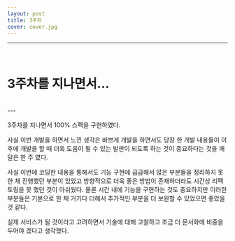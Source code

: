 ```yaml
---
layout: post
title: 3주차
cover: cover.jpg
---
```



* * *
<br>


# 3주차를 지나면서...
<br>
---

3주차를 지나면서 100% 스펙을 구현하였다. 

사실 이번 개발을 하면서 느낀 생각은 바쁘게 개발을 하면서도 당장 한 개발 내용들이 이후에 개발을 할 때 더욱 도움이 될 수 있는 발판이 되도록 하는 것이 중요하다는 것을 깨달은 한 주 였다. 

사실 이번에 코딩한 내용을 통해서도 기능 구현에 급급해서 많은 부분들을 정리하지 못한 채 진행했던 부분이 있었고 방향적으로 더욱 좋은 방법이 존재하더라도 시간상 리펙토링을 못 했던 것이 아쉬웠다. 물론 시간 내에 기능을 구현하는 것도 중요하지만 이러한 부분들은 기본으로 한 채 거기다 더해서 추가적인 부분을 더 보완할 수 있었으면 좋았을 것 같다. 

실제 서비스가 될 것이라고 고려하면서 기술에 대해 고찰하고 조금 더 문서화에 비중을 두어야 겠다고 생각했다. 



